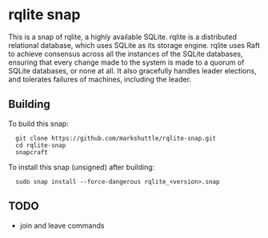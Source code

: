 # rqlite snap

This is a snap of rqlite, a highly available SQLite. rqlite is a distributed
relational database, which uses SQLite as its storage engine. rqlite uses
Raft to achieve consensus across all the instances of the SQLite databases,
ensuring that every change made to the system is made to a quorum of SQLite
databases, or none at all. It also gracefully handles leader elections, and
tolerates failures of machines, including the leader.

## Building

To build this snap:

```
  git clone https://github.com/markshuttle/rqlite-snap.git
  cd rqlite-snap
  snapcraft
```

To install this snap (unsigned) after building:

```
  sudo snap install --force-dangerous rqlite_<version>.snap
```

## TODO

 * join and leave commands


